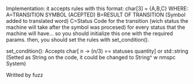 Implementation: it accepts rules with this format:
    char[3] = {A,B,C}
    WHERE: A=TRANSITION SYMBOL (ACEPTED)
           B=RESULT OF TRANSITION (Symbol added to translated word)
           C=Status Code for the transition (wich status the machine will take after the symbol was procesed)
for every status that the machine will have... so you should initialize this one with the required params.
then, you should set the rules with set_condition().

set_condition():
    Accepts char[ n -> (n/3) == statuses quantity] 
    or std::string (Setted as String on the code, it could be changed to String^ w nmspc System)
    
Writted by fuzz

